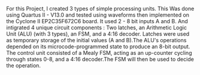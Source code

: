 For this Project, I created 3 types of simple processing units. This Was done using Quartus II - V13.0 and tested using waveforms then implemented on the Cyclone II EP2C35F672C6 board.
It used 2 - 8 bit inputs A and B. And intigrated 4 unique circuit components : Two latches, an Arithmetic Logic Unit (ALU) (with 3 types), an FSM, and a 4:16 decoder.
Latches were used as temporary storage of the initial values (A and B).The ALU's operations depended on its microcode-programmed state to produce an 8-bit output.
The control unit consisted of a Mealy FSM, acting as an up-counter cycling through states 0-8, and a 4:16 decoder.The FSM will then be used to decide the operation.
